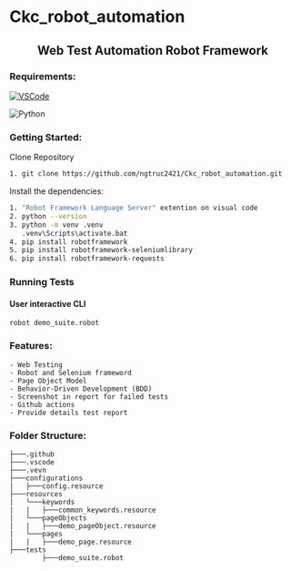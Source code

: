 # Ckc_robot_automation

<h2 align="center"> Web Test Automation Robot Framework </h2>

### Requirements:


[![VSCode](https://img.shields.io/badge/-Visual%20Studio%20Code-%233178C6?logo=visual-studio-code)](https://code.visualstudio.com/download)

![Python](https://www.python.org/static/img/python-logo.png)

### Getting Started:

Clone Repository
```bash
1. git clone https://github.com/ngtruc2421/Ckc_robot_automation.git
```
Install the dependencies:

```bash
1. "Robot Framework Language Server" extention on visual code
2. python --version
3. python -m venv .venv
   .venv\Scripts\activate.bat
4. pip install robotframework
5. pip install robotframework-seleniumlibrary
6. pip install robotframework-requests
```
### Running Tests

#### User interactive CLI

```
robot demo_suite.robot
```
### Features:

    - Web Testing
    - Robot and Selenium frameword
    - Page Object Model
    - Behavior-Driven Development (BDD)
    - Screenshot in report for failed tests
    - Github actions
    - Provide details test report

### Folder Structure:

```
├───.github
├───.vscode
├───.vevn
├───configurations
|   ├───config.resource
├───resources
|   └───keywords
|   |   ├───common_keywords.resource
|	└───pageObjects
|   |   ├───demo_pageObject.resource
|	└───pages
|	|	├───demo_page.resource
├───tests
        ├───demo_suite.robot
```


